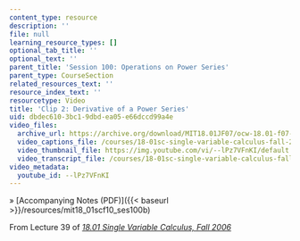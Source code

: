 ```yaml
---
content_type: resource
description: ''
file: null
learning_resource_types: []
optional_tab_title: ''
optional_text: ''
parent_title: 'Session 100: Operations on Power Series'
parent_type: CourseSection
related_resources_text: ''
resource_index_text: ''
resourcetype: Video
title: 'Clip 2: Derivative of a Power Series'
uid: dbdec610-3bc1-9dbd-ea05-e66dccd99a4e
video_files:
  archive_url: https://archive.org/download/MIT18.01JF07/ocw-18.01-f07-lec39_300k.mp4
  video_captions_file: /courses/18-01sc-single-variable-calculus-fall-2010/a092099a7acf55b28a9f1dffb5d4d1c1_--lPz7VFnKI.vtt
  video_thumbnail_file: https://img.youtube.com/vi/--lPz7VFnKI/default.jpg
  video_transcript_file: /courses/18-01sc-single-variable-calculus-fall-2010/0f08568f888d620dc09c9e4f162a6518_--lPz7VFnKI.pdf
video_metadata:
  youtube_id: --lPz7VFnKI
---
```


» [Accompanying Notes (PDF)]({{< baseurl >}}/resources/mit18_01scf10_ses100b)

From Lecture 39 of [_18.01 Single Variable Calculus, Fall 2006_](/courses/18-01-single-variable-calculus-fall-2006/pages/video-lectures)